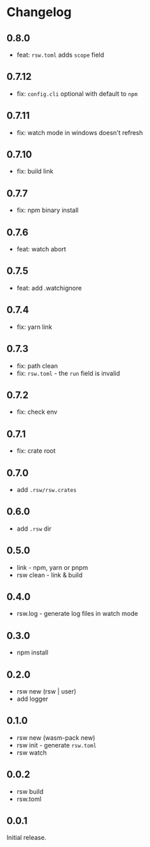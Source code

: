 # Changelog

## 0.8.0

- feat: `rsw.toml` adds `scope` field

## 0.7.12

- fix: `config.cli` optional with default to `npm`

## 0.7.11

- fix: watch mode in windows doesn't refresh

## 0.7.10

- fix: build link

## 0.7.7

- fix: npm binary install

## 0.7.6

- feat: watch abort

## 0.7.5

- feat: add .watchignore

## 0.7.4

- fix: yarn link

## 0.7.3

- fix: path clean
- fix: `rsw.toml` - the `run` field is invalid

## 0.7.2

- fix: check env

## 0.7.1

- fix: crate root

## 0.7.0

- add `.rsw/rsw.crates`

## 0.6.0

- add `.rsw` dir

## 0.5.0

- link - npm, yarn or pnpm
- rsw clean - link & build

## 0.4.0

- rsw.log - generate log files in watch mode

## 0.3.0

- npm install

## 0.2.0

- rsw new (rsw | user)
- add logger

## 0.1.0

- rsw new (wasm-pack new)
- rsw init - generate `rsw.toml`
- rsw watch

## 0.0.2

- rsw build
- rsw.toml

## 0.0.1

Initial release.
